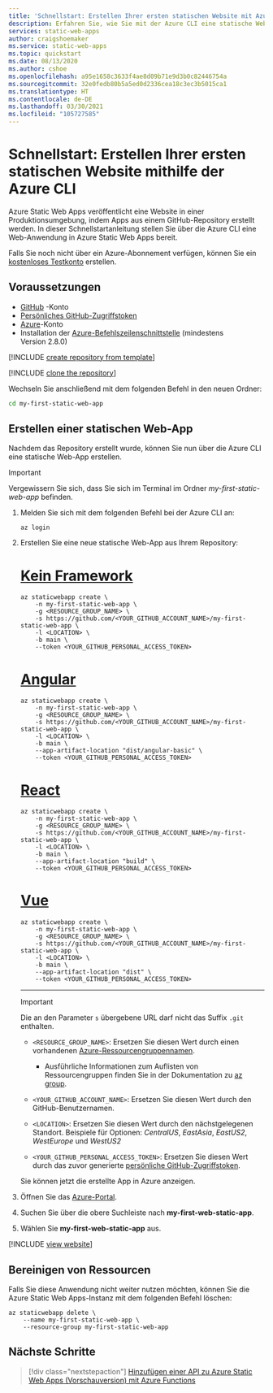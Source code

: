 ```yaml
---
title: 'Schnellstart: Erstellen Ihrer ersten statischen Website mit Azure Static Web Apps und der CLI'
description: Erfahren Sie, wie Sie mit der Azure CLI eine statische Website für Azure Static Web Apps bereitstellen.
services: static-web-apps
author: craigshoemaker
ms.service: static-web-apps
ms.topic: quickstart
ms.date: 08/13/2020
ms.author: cshoe
ms.openlocfilehash: a95e1658c3633f4ae8d09b71e9d3b0c82446754a
ms.sourcegitcommit: 32e0fedb80b5a5ed0d2336cea18c3ec3b5015ca1
ms.translationtype: HT
ms.contentlocale: de-DE
ms.lasthandoff: 03/30/2021
ms.locfileid: "105727585"
---
```

# <a name="quickstart-building-your-first-static-site-using-the-azure-cli"></a>Schnellstart: Erstellen Ihrer ersten statischen Website mithilfe der Azure CLI

Azure Static Web Apps veröffentlicht eine Website in einer Produktionsumgebung, indem Apps aus einem GitHub-Repository erstellt werden. In dieser Schnellstartanleitung stellen Sie über die Azure CLI eine Web-Anwendung in Azure Static Web Apps bereit.

Falls Sie noch nicht über ein Azure-Abonnement verfügen, können Sie ein [kostenloses Testkonto](https://azure.microsoft.com/free) erstellen.

## <a name="prerequisites"></a>Voraussetzungen

- [GitHub](https://github.com) -Konto
- [Persönliches GitHub-Zugriffstoken](https://docs.github.com/github/authenticating-to-github/creating-a-personal-access-token)
- [Azure](https://portal.azure.com)-Konto
- Installation der [Azure-Befehlszeilenschnittstelle](/cli/azure/install-azure-cli) (mindestens Version 2.8.0)

[!INCLUDE [create repository from template](../../includes/static-web-apps-get-started-create-repo.md)]

[!INCLUDE [clone the repository](../../includes/static-web-apps-get-started-clone-repo.md)]

Wechseln Sie anschließend mit dem folgenden Befehl in den neuen Ordner:

```bash
cd my-first-static-web-app
```

## <a name="create-a-static-web-app"></a>Erstellen einer statischen Web-App

Nachdem das Repository erstellt wurde, können Sie nun über die Azure CLI eine statische Web-App erstellen.

> [!IMPORTANT]
> Vergewissern Sie sich, dass Sie sich im Terminal im Ordner _my-first-static-web-app_ befinden.

1. Melden Sie sich mit dem folgenden Befehl bei der Azure CLI an:

    ```azurecli
    az login
    ```

1. Erstellen Sie eine neue statische Web-App aus Ihrem Repository:

    # <a name="no-framework"></a>[Kein Framework](#tab/vanilla-javascript)

    ```azurecli
    az staticwebapp create \
        -n my-first-static-web-app \
        -g <RESOURCE_GROUP_NAME> \
        -s https://github.com/<YOUR_GITHUB_ACCOUNT_NAME>/my-first-static-web-app \
        -l <LOCATION> \
        -b main \
        --token <YOUR_GITHUB_PERSONAL_ACCESS_TOKEN>
    ```

    # <a name="angular"></a>[Angular](#tab/angular)

    ```azurecli
    az staticwebapp create \
        -n my-first-static-web-app \
        -g <RESOURCE_GROUP_NAME> \
        -s https://github.com/<YOUR_GITHUB_ACCOUNT_NAME>/my-first-static-web-app \
        -l <LOCATION> \
        -b main \
        --app-artifact-location "dist/angular-basic" \
        --token <YOUR_GITHUB_PERSONAL_ACCESS_TOKEN>
    ```

    # <a name="react"></a>[React](#tab/react)

    ```azurecli
    az staticwebapp create \
        -n my-first-static-web-app \
        -g <RESOURCE_GROUP_NAME> \
        -s https://github.com/<YOUR_GITHUB_ACCOUNT_NAME>/my-first-static-web-app \
        -l <LOCATION> \
        -b main \
        --app-artifact-location "build" \
        --token <YOUR_GITHUB_PERSONAL_ACCESS_TOKEN>
    ```

    # <a name="vue"></a>[Vue](#tab/vue)

    ```azurecli
    az staticwebapp create \
        -n my-first-static-web-app \
        -g <RESOURCE_GROUP_NAME> \
        -s https://github.com/<YOUR_GITHUB_ACCOUNT_NAME>/my-first-static-web-app \
        -l <LOCATION> \
        -b main \
        --app-artifact-location "dist" \
        --token <YOUR_GITHUB_PERSONAL_ACCESS_TOKEN>
    ```

    ---
    
    > [!IMPORTANT]
    > Die an den Parameter `s` übergebene URL darf nicht das Suffix `.git` enthalten.

    - `<RESOURCE_GROUP_NAME>`: Ersetzen Sie diesen Wert durch einen vorhandenen [Azure-Ressourcengruppennamen](../azure-resource-manager/management/manage-resources-cli.md).

      - Ausführliche Informationen zum Auflisten von Ressourcengruppen finden Sie in der Dokumentation zu [az group](/cli/azure/group#az_group_list).

    - `<YOUR_GITHUB_ACCOUNT_NAME>`: Ersetzen Sie diesen Wert durch den GitHub-Benutzernamen.

    - `<LOCATION>`: Ersetzen Sie diesen Wert durch den nächstgelegenen Standort. Beispiele für Optionen: _CentralUS_, _EastAsia_, _EastUS2_, _WestEurope_ und _WestUS2_

    - `<YOUR_GITHUB_PERSONAL_ACCESS_TOKEN>`: Ersetzen Sie diesen Wert durch das zuvor generierte [persönliche GitHub-Zugriffstoken](https://docs.github.com/github/authenticating-to-github/creating-a-personal-access-token).

    Sie können jetzt die erstellte App in Azure anzeigen.

1. Öffnen Sie das [Azure-Portal](https://portal.azure.com).

1. Suchen Sie über die obere Suchleiste nach **my-first-web-static-app**.

1. Wählen Sie **my-first-web-static-app** aus.

[!INCLUDE [view website](../../includes/static-web-apps-get-started-view-website.md)]

## <a name="clean-up-resources"></a>Bereinigen von Ressourcen

Falls Sie diese Anwendung nicht weiter nutzen möchten, können Sie die Azure Static Web Apps-Instanz mit dem folgenden Befehl löschen:

```azurecli
az staticwebapp delete \
    --name my-first-static-web-app \
    --resource-group my-first-static-web-app
```

## <a name="next-steps"></a>Nächste Schritte

> [!div class="nextstepaction"]
> [Hinzufügen einer API zu Azure Static Web Apps (Vorschauversion) mit Azure Functions](add-api.md)